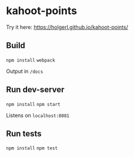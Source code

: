 # kahoot-points

Try it here: <https://holgerl.github.io/kahoot-points/>

## Build

`npm install`
`webpack`

Output in `/docs`

## Run dev-server

`npm install`
`npm start`

Listens on `localhost:8081`

## Run tests

`npm install`
`npm test`
